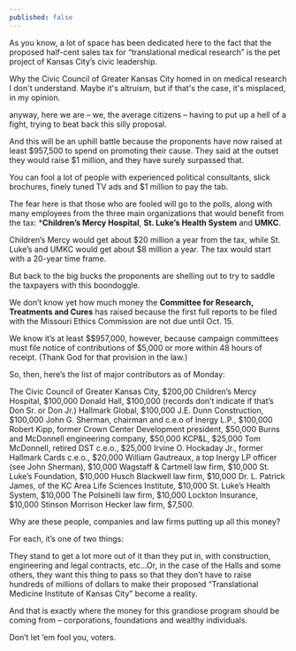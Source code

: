 ```yaml
---
published: false
---
```


As you know, a lot of space has been dedicated here to the fact that the proposed half-cent sales tax for “translational medical research” is the pet project of Kansas City’s civic leadership.

Why the Civic Council of Greater Kansas City homed in on medical research I don't understand. Maybe it's altruism, but if that's the case, it's misplaced, in my opinion.

anyway, here we are – we, the average citizens – having to put up a hell of a fight, trying to beat back this silly proposal.

And this will be an uphill battle because the proponents have now raised at least $957,500 to spend on promoting their cause. They said at the outset they would raise $1 million, and they have surely surpassed that.  

You can fool a lot of people with experienced political consultants, slick brochures, finely tuned TV ads and $1 million to pay the tab.

The fear here is that those who are fooled will go to the polls, along with many employees from the three main organizations that would benefit from the tax: ***Children’s Mercy Hospital**, **St. Luke’s Health System** and **UMKC**.

Children’s Mercy would get about $20 million a year from the tax, while St. Luke’s and UMKC would get about $8 million a year. The tax would start with a 20-year time frame. 

But back to the big bucks the proponents are shelling out to try to saddle the taxpayers with this boondoggle.

We don’t know yet how much money the **Committee for Research, Treatments and Cures** has raised because the first full reports to be filed with the Missouri Ethics Commission are not due until Oct. 15.

We know it’s at least $$957,000, however, because campaign committees must file notice of contributions of $5,000 or more within 48 hours of receipt. (Thank God for that provision in the law.)

So, then, here’s the list of major contributors as of Monday: 

The Civic Council of Greater Kansas City, $200,00
Children’s Mercy Hospital, $100,000
Donald Hall, $100,000 (records don’t indicate if that’s Don Sr. or Don Jr.)
Hallmark Global, $100,000
J.E. Dunn Construction, $100,000
John G. Sherman, chairman and c.e.o of Inergy L.P., $100,000
Robert Kipp, former Crown Center Development president, $50,000
Burns and McDonnell engineering company, $50,000
KCP&L, $25,000
Tom McDonnell, retired DST c.e.o., $25,000
Irvine O. Hockaday Jr., former Hallmark Cards c.e.o., $20,000
William Gautreaux, a top Inergy LP officer (see John Sherman), $10,000
Wagstaff & Cartmell law firm, $10,000
St. Luke’s Foundation, $10,000
Husch Blackwell law firm, $10,000
Dr. L. Patrick James, of the KC Area Life Sciences Institute, $10,000
St. Luke’s Health System, $10,000
The Polsinelli law firm, $10,000
Lockton Insurance, $10,000
Stinson Morrison Hecker law firm, $7,500.

Why are these people, companies and law firms putting up all this money?

For each, it’s one of two things:

They stand to get a lot more out of it than they put in, with construction, engineering and legal contracts, etc...Or, in the case of the Halls and some others, they want this thing to pass so that they don’t have to raise hundreds of millions of dollars to make their proposed “Translational Medicine Institute of Kansas City” become a reality.

And that is exactly where the money for this grandiose program should be coming from – corporations, foundations and wealthy individuals. 

Don’t let ‘em fool you, voters.

  
